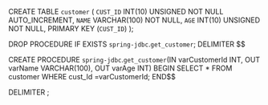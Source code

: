 CREATE TABLE `customer` (
  `CUST_ID` INT(10) UNSIGNED NOT NULL AUTO_INCREMENT,
  `NAME` VARCHAR(100) NOT NULL,
  `AGE` INT(10) UNSIGNED NOT NULL,
  PRIMARY KEY (`CUST_ID`)
);



DROP PROCEDURE IF EXISTS `spring-jdbc`.`get_customer`;
DELIMITER $$

CREATE   PROCEDURE `spring-jdbc`.`get_customer`(IN varCustomerId INT, OUT varName VARCHAR(100), OUT varAge INT)
    BEGIN
	SELECT * FROM customer WHERE cust_Id =varCustomerId;
    END$$

DELIMITER ;